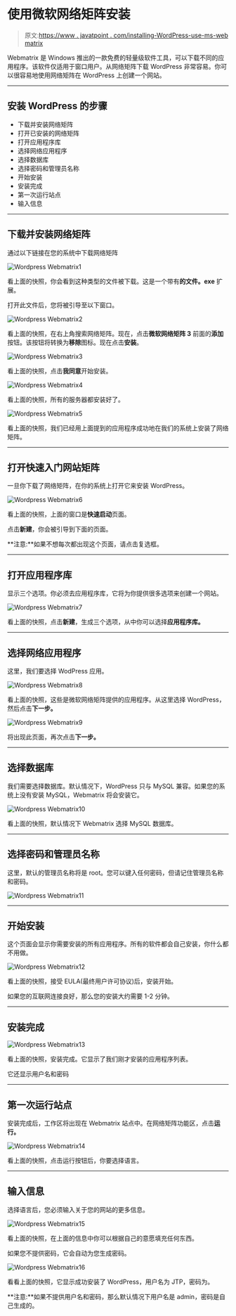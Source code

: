 # 使用微软网络矩阵安装

> 原文:[https://www . javatpoint . com/installing-WordPress-use-ms-web matrix](https://www.javatpoint.com/installing-wordpress-using-ms-webmatrix)

Webmatrix 是 Windows 推出的一款免费的轻量级软件工具，可以下载不同的应用程序。该软件仅适用于窗口用户。从网络矩阵下载 WordPress 非常容易。你可以很容易地使用网络矩阵在 WordPress 上创建一个网站。

* * *

## 安装 WordPress 的步骤

*   下载并安装网络矩阵
*   打开已安装的网络矩阵
*   打开应用程序库
*   选择网络应用程序
*   选择数据库
*   选择密码和管理员名称
*   开始安装
*   安装完成
*   第一次运行站点
*   输入信息

* * *

## 下载并安装网络矩阵

通过以下链接在您的系统中下载网络矩阵

![Wordpress Webmatrix1](img/eae66cd11655b556443f7edf7066eabd.png)

看上面的快照，你会看到这种类型的文件被下载。这是一个带有**的文件。exe** 扩展。

打开此文件后，您将被引导至以下窗口。

![Wordpress Webmatrix2](img/4b9841265d83282ac0e6a86189484398.png)

看上面的快照，在右上角搜索网络矩阵。现在，点击**微软网络矩阵 3** 前面的**添加**按钮。该按钮将转换为**移除**图标。现在点击**安装**。

![Wordpress Webmatrix3](img/92ca3fad077c10d4b1983b42edb09baa.png)

看上面的快照，点击**我同意**开始安装。

![Wordpress Webmatrix4](img/4f9e46fdc359840c57748d68b52935f1.png)

看上面的快照，所有的服务器都安装好了。

![Wordpress Webmatrix5](img/67b4590905ac0c9f862cce8aaad6f2b6.png)

看上面的快照，我们已经用上面提到的应用程序成功地在我们的系统上安装了网络矩阵。

* * *

## 打开快速入门网站矩阵

一旦你下载了网络矩阵，在你的系统上打开它来安装 WordPress。

![Wordpress Webmatrix6](img/86823a32e9b016b28b33a99b5a214061.png)

看上面的快照，上面的窗口是**快速启动**页面。

点击**新建**，你会被引导到下面的页面。

**注意:**如果不想每次都出现这个页面，请点击复选框。

* * *

## 打开应用程序库

显示三个选项。你必须去应用程序库，它将为你提供很多选项来创建一个网站。

![Wordpress Webmatrix7](img/34ba31aebcb1c46a43948b1db0dca6d6.png)

看上面的快照，点击**新建**，生成三个选项，从中你可以选择**应用程序库。**

* * *

## 选择网络应用程序

这里，我们要选择 WodPress 应用。

![Wordpress Webmatrix8](img/1bbe5b778d7e2f2d66ca3bc7035b01ff.png)

看上面的快照，这些是微软网络矩阵提供的应用程序。从这里选择 WordPress，然后点击**下一步。**

![Wordpress Webmatrix9](img/bf929dc5ce2d46bb753199748f0e3833.png)

将出现此页面，再次点击**下一步。**

* * *

## 选择数据库

我们需要选择数据库。默认情况下，WordPress 只与 MySQL 兼容。如果您的系统上没有安装 MySQL，Webmatrix 将会安装它。

![Wordpress Webmatrix10](img/348a403c66a3cbcad178a54eb0d2855c.png)

看上面的快照，默认情况下 Webmatrix 选择 MySQL 数据库。

* * *

## 选择密码和管理员名称

这里，默认的管理员名称将是 root。您可以键入任何密码，但请记住管理员名称和密码。

![Wordpress Webmatrix11](img/1c8014a83aed7af36f1aba523df862fb.png)

* * *

## 开始安装

这个页面会显示你需要安装的所有应用程序。所有的软件都会自己安装，你什么都不用做。

![Wordpress Webmatrix12](img/a1462ef5ff08c0fd63968367f08aa4de.png)

看上面的快照，接受 EULA(最终用户许可协议)后，安装开始。

如果您的互联网连接良好，那么您的安装大约需要 1-2 分钟。

* * *

## 安装完成

![Wordpress Webmatrix13](img/151b349492aa568e624354c6241df30b.png)

看上面的快照，安装完成。它显示了我们刚才安装的应用程序列表。

它还显示用户名和密码

* * *

## 第一次运行站点

安装完成后，工作区将出现在 Webmatrix 站点中。在网络矩阵功能区，点击**运行。**

![Wordpress Webmatrix14](img/f2bab5a4283705989119656f4232dc27.png)

看上面的快照，点击运行按钮后，你要选择语言。

* * *

## 输入信息

选择语言后，您必须输入关于您的网站的更多信息。

![Wordpress Webmatrix15](img/bca26d458f018f75010df7d027b2165b.png)

看上面的快照，在上面的信息中你可以根据自己的意愿填充任何东西。

如果您不提供密码，它会自动为您生成密码。

![Wordpress Webmatrix16](img/fe21d0ac1373c167ee6d3a3b6add0af1.png)

看看上面的快照，它显示成功安装了 WordPress，用户名为 JTP，密码为。

**注意:**如果不提供用户名和密码，那么默认情况下用户名是 admin，密码是自己生成的。